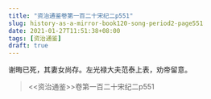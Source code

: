 ```yaml
---
title: "资治通鉴卷第一百二十宋纪二p551"
slug: history-as-a-mirror-book120-song-period2-page551
date: 2021-01-27T11:51:38+08:00
tags: [资治通鉴]
draft: true
---
```


谢晦已死，其妻女尚存。左光禄大夫范泰上表，劝帝留意。
> <<资治通鉴>>卷第一百二十宋纪二p551
